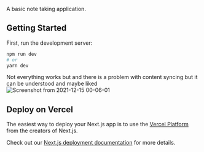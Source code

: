 A basic note taking application.
## Getting Started

First, run the development server:

```bash
npm run dev
# or
yarn dev
```
Not everything works but and there is a problem with content syncing but it can be understood and maybe liked 
![Screenshot from 2021-12-15 00-06-01](https://user-images.githubusercontent.com/47663616/146079612-090aae16-f1d1-4ddd-a2db-5b60b12ba0f0.png)

## Deploy on Vercel

The easiest way to deploy your Next.js app is to use the [Vercel Platform](https://vercel.com/import?utm_medium=default-template&filter=next.js&utm_source=create-next-app&utm_campaign=create-next-app-readme) from the creators of Next.js.

Check out our [Next.js deployment documentation](https://nextjs.org/docs/deployment) for more details.
